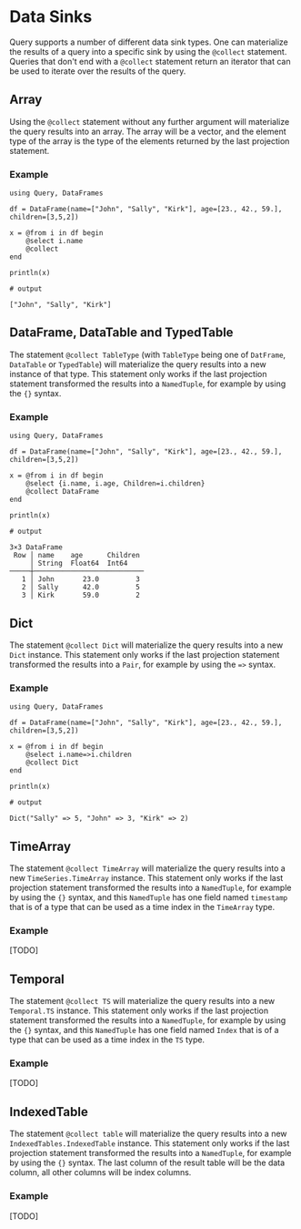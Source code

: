 # Data Sinks

Query supports a number of different data sink types. One can materialize the results of a query into a specific sink by using the `@collect` statement. Queries that don't end with a `@collect` statement return an iterator that can be used to iterate over the results of the query.

## Array

Using the `@collect` statement without any further argument will materialize the query results into an array. The array will be a vector, and the element type of the array is the type of the elements returned by the last projection statement.

### Example

```jldoctest
using Query, DataFrames

df = DataFrame(name=["John", "Sally", "Kirk"], age=[23., 42., 59.], children=[3,5,2])

x = @from i in df begin
    @select i.name
    @collect
end

println(x)

# output

["John", "Sally", "Kirk"]
```

## DataFrame, DataTable and TypedTable

The statement `@collect TableType` (with `TableType` being one of `DatFrame`, `DataTable` or `TypedTable`) will materialize the query results into a new instance of that type. This statement only works if the last projection statement transformed the results into a `NamedTuple`, for example by using the `{}` syntax.

### Example

```jldoctest
using Query, DataFrames

df = DataFrame(name=["John", "Sally", "Kirk"], age=[23., 42., 59.], children=[3,5,2])

x = @from i in df begin
    @select {i.name, i.age, Children=i.children}
    @collect DataFrame
end

println(x)

# output

3×3 DataFrame
 Row │ name    age      Children
     │ String  Float64  Int64
─────┼───────────────────────────
   1 │ John       23.0         3
   2 │ Sally      42.0         5
   3 │ Kirk       59.0         2
```

## Dict

The statement `@collect Dict` will materialize the query results into a new `Dict` instance. This statement only works if the last projection statement transformed the results into a `Pair`, for example by using the `=>` syntax.

### Example

````jldoctest
using Query, DataFrames

df = DataFrame(name=["John", "Sally", "Kirk"], age=[23., 42., 59.], children=[3,5,2])

x = @from i in df begin
    @select i.name=>i.children
    @collect Dict
end

println(x)

# output

Dict("Sally" => 5, "John" => 3, "Kirk" => 2)
````

## TimeArray

The statement `@collect TimeArray` will materialize the query results into
a new `TimeSeries.TimeArray` instance. This statement only works if the
last projection statement transformed the results into a `NamedTuple`,
for example by using the `{}` syntax, and this `NamedTuple` has one field
named `timestamp` that is of a type that can be used as a time index in
the `TimeArray` type.

### Example

[TODO]

## Temporal

The statement `@collect TS` will materialize the query results into
a new `Temporal.TS` instance. This statement only works if the
last projection statement transformed the results into a `NamedTuple`,
for example by using the `{}` syntax, and this `NamedTuple` has one field
named `Index` that is of a type that can be used as a time index in
the `TS` type.

### Example

[TODO]

## IndexedTable

The statement `@collect table` will materialize the query results
into a new `IndexedTables.IndexedTable` instance. This statement only
works if the last projection statement transformed the results into a
`NamedTuple`, for example by using the `{}` syntax. The last column of
the result table will be the data column, all other columns will be index
columns.

### Example

[TODO]
